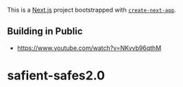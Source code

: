 This is a [Next.js](https://nextjs.org/) project bootstrapped with [`create-next-app`](https://github.com/vercel/next.js/tree/canary/packages/create-next-app).

## Building in Public 

- https://www.youtube.com/watch?v=NKvvb96qthM
# safient-safes2.0
